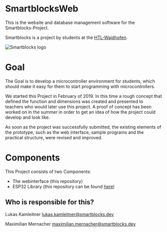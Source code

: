 
# SmartblocksWeb
This is the website and database management software for the Smartblocks-Project.

Smartblocks is a project by students at the [HTL-Waidhofen](https://htlwy.at/).

![Smartblocks logo](https://smartblocks.dev/images/Smartblock_vert.png)

# Goal
The Goal is to develop a microcontroller environment for students, which should make it easy for them to start programming with microcontrollers.

We started this Project in February of 2019.
In this time a rough concept that defined the function and dimensions was created and presented to teachers who would later use this project. A proof of concept has been worked on in the summer in order to get an idea of ​​how the project could develop and look like.

As soon as the project was successfully submitted, the existing elements of the prototype, such as the web interface, sample programs and the practical structure, were revised and improved.

# Components
This Project consists of two Components:

 - The webinterface (this repository)
 - ESP32 Library (this repository can be found [here](https://github.com/SmartblocksAT/SmartblocksLibrary))

## Who is responsible for this?
Lukas Kamleitner <lukas.kamleitner@smartblocks.dev>

Maximilian Mernacher <maximilian.mernacher@smartblocks.dev>

